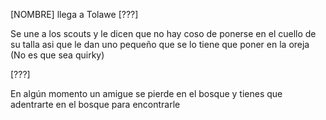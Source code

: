 [NOMBRE] llega a Tolawe [???]

Se une a los scouts y le dicen que no hay coso de ponerse en el cuello de su talla asi que le dan uno pequeño que se lo tiene que poner en la oreja (No es que sea quirky) 

[???]

En algún momento un amigue se pierde en el bosque y tienes que adentrarte en el bosque para encontrarle


